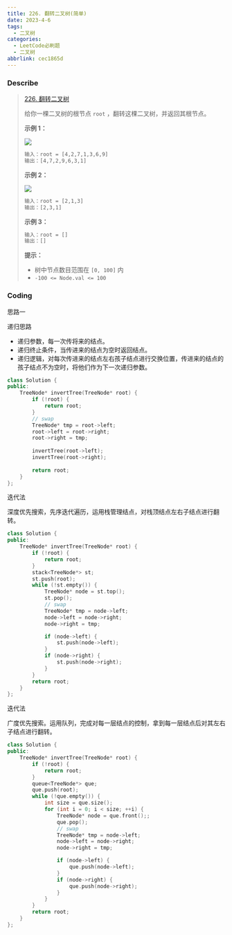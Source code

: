 ```yaml
---
title: 226. 翻转二叉树(简单)
date: 2023-4-6
tags:
  - 二叉树
categories:
  - LeetCode必刷题
  - 二叉树
abbrlink: cec1865d
---
```


### Describe

> [226. 翻转二叉树](https://leetcode.cn/problems/invert-binary-tree/)
>
> 给你一棵二叉树的根节点 `root` ，翻转这棵二叉树，并返回其根节点。
>
> **示例 1：**
>
> ![](https://s1.vika.cn/space/2023/04/06/2c8b525c194949ea811634cc4b3f1dfe)
>
> ```txt
> 输入：root = [4,2,7,1,3,6,9]
> 输出：[4,7,2,9,6,3,1]
> ```
>
> **示例 2：**
>
> ![](https://s1.vika.cn/space/2023/04/06/1e59b95729f44ade9b7b64c98aa6a7e5)
>
> ```txt
> 输入：root = [2,1,3]
> 输出：[2,3,1]
> ```
>
> **示例 3：**
>
> ```txt
> 输入：root = []
> 输出：[]
> ```
>
> **提示：**
>
> - 树中节点数目范围在 `[0, 100]` 内
> - `-100 <= Node.val <= 100`

### Coding

思路一

递归思路

- 递归参数，每一次传将来的结点。
- 递归终止条件，当传进来的结点为空时返回结点。
- 递归逻辑，对每次传进来的结点左右孩子结点进行交换位置，传进来的结点的孩子结点不为空时，将他们作为下一次递归参数。

```cpp
class Solution {
public:
    TreeNode* invertTree(TreeNode* root) {
        if (!root) {
            return root;
        }
        // swap
        TreeNode* tmp = root->left;
        root->left = root->right;
        root->right = tmp;
        
        invertTree(root->left);
        invertTree(root->right);
        
        return root;
    }
};
```

迭代法

深度优先搜索，先序迭代遍历，运用栈管理结点，对栈顶结点左右子结点进行翻转。

```cpp
class Solution {
public:
    TreeNode* invertTree(TreeNode* root) {
        if (!root) {
            return root;
        }
        stack<TreeNode*> st;
        st.push(root);
        while (!st.empty()) {
            TreeNode* node = st.top();
            st.pop();
            // swap
            TreeNode* tmp = node->left;
            node->left = node->right;
            node->right = tmp;

            if (node->left) {
                st.push(node->left);
            }
            if (node->right) {
                st.push(node->right);
            }
        }
        return root;
    }
};
```

迭代法

广度优先搜索。运用队列，完成对每一层结点的控制，拿到每一层结点后对其左右子结点进行翻转。

```cpp
class Solution {
public:
    TreeNode* invertTree(TreeNode* root) {
        if (!root) {
            return root;
        }
        queue<TreeNode*> que;
        que.push(root);
        while (!que.empty()) {
            int size = que.size();
            for (int i = 0; i < size; ++i) {
                TreeNode* node = que.front();;
                que.pop();
                // swap
                TreeNode* tmp = node->left;
                node->left = node->right;
                node->right = tmp;

                if (node->left) {
                    que.push(node->left);
                }
                if (node->right) {
                    que.push(node->right);
                }
            }
        }
        return root;
    }
};
```


